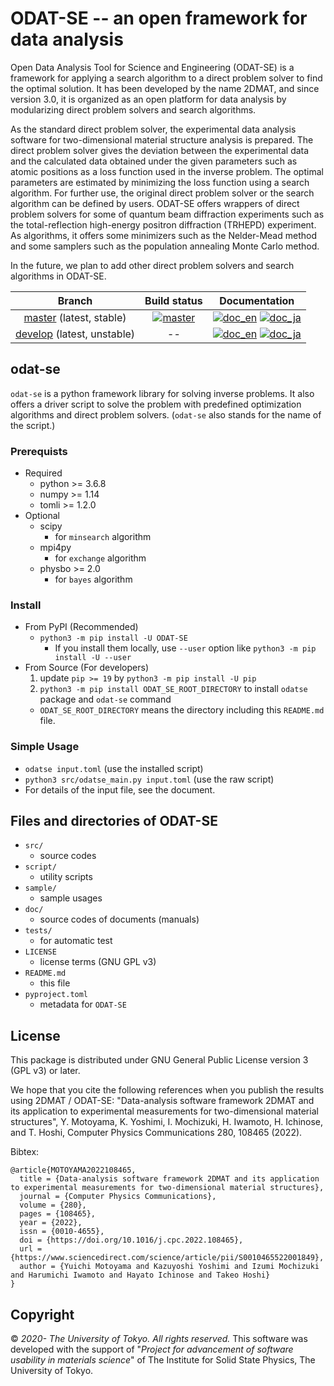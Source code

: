 # ODAT-SE -- an open framework for data analysis

Open Data Analysis Tool for Science and Engineering (ODAT-SE) is a framework for applying a search algorithm to a direct problem solver to find the optimal solution. It has been developed by the name 2DMAT, and since version 3.0, it is organized as an open platform for data analysis by modularizing direct problem solvers and search algorithms.

As the standard direct problem solver, the experimental data analysis software for two-dimensional material structure analysis is prepared.
The direct problem solver gives the deviation between the experimental data and the calculated data obtained under the given parameters such as atomic positions as a loss function used in the inverse problem.
The optimal parameters are estimated by minimizing the loss function using a search algorithm.
For further use, the original direct problem solver or the search algorithm can be defined by users.
ODAT-SE offers wrappers of direct problem solvers for some of quantum beam diffraction experiments such as the total-reflection high-energy positron diffraction (TRHEPD) experiment.
As algorithms, it offers some minimizers such as the Nelder-Mead method and some samplers such as the population annealing Monte Carlo method.

In the future, we plan to add other direct problem solvers and search algorithms in ODAT-SE.

| Branch |                Build status                 |                                       Documentation                                       |
| :----: | :-----------------------------------------: | :---------------------------------------------------------------------------------------: |
| [master][source/master] (latest, stable) | [![master][ci/master/badge]][ci/master/uri] |        [![doc_en][doc/en/badge]][doc/master/en/uri] [![doc_ja][doc/ja/badge]][doc/master/ja/uri]        |
| [develop][source/develop] (latest, unstable) |                     --                      | [![doc_en][doc/en/badge]][doc/develop/en/uri] [![doc_ja][doc/ja/badge]][doc/develop/ja/uri] |

## odat-se

`odat-se` is a python framework library for solving inverse problems.
It also offers a driver script to solve the problem with predefined optimization algorithms and direct problem solvers. (`odat-se` also stands for the name of the script.)

### Prerequists

- Required
  - python >= 3.6.8
  - numpy >= 1.14
  - tomli >= 1.2.0
- Optional
  - scipy
    - for `minsearch` algorithm
  - mpi4py
    - for `exchange` algorithm
  - physbo >= 2.0
    - for `bayes` algorithm

### Install

- From PyPI (Recommended)
  - `python3 -m pip install -U ODAT-SE`
    - If you install them locally, use `--user` option like `python3 -m pip install -U --user`
- From Source (For developers)
  1. update `pip >= 19` by `python3 -m pip install -U pip`
  2. `python3 -m pip install ODAT_SE_ROOT_DIRECTORY` to install `odatse` package and `odat-se` command
    - `ODAT_SE_ROOT_DIRECTORY` means the directory including this `README.md` file.

### Simple Usage

- `odatse input.toml` (use the installed script)
- `python3 src/odatse_main.py input.toml` (use the raw script)
- For details of the input file, see the document.

## Files and directories of ODAT-SE

- `src/`
  - source codes
- `script/`
  - utility scripts
- `sample/`
  - sample usages
- `doc/`
  - source codes of documents (manuals)
- `tests/`
  - for automatic test
- `LICENSE`
  - license terms (GNU GPL v3)
- `README.md`
  - this file
- `pyproject.toml`
  - metadata for `ODAT-SE`

## License

This package is distributed under GNU General Public License version 3 (GPL v3) or later.

We hope that you cite the following references when you publish the results using 2DMAT / ODAT-SE:
"Data-analysis software framework 2DMAT and its application to experimental measurements for two-dimensional material structures",
Y. Motoyama, K. Yoshimi, I. Mochizuki, H. Iwamoto, H. Ichinose, and T. Hoshi, Computer Physics Communications 280, 108465 (2022).

Bibtex:
```
@article{MOTOYAMA2022108465,
  title = {Data-analysis software framework 2DMAT and its application to experimental measurements for two-dimensional material structures},
  journal = {Computer Physics Communications},
  volume = {280},
  pages = {108465},
  year = {2022},
  issn = {0010-4655},
  doi = {https://doi.org/10.1016/j.cpc.2022.108465},
  url = {https://www.sciencedirect.com/science/article/pii/S0010465522001849},
  author = {Yuichi Motoyama and Kazuyoshi Yoshimi and Izumi Mochizuki and Harumichi Iwamoto and Hayato Ichinose and Takeo Hoshi}
}
```

## Copyright

© *2020- The University of Tokyo. All rights reserved.*
This software was developed with the support of "*Project for advancement of software usability in materials science*" of The Institute for Solid State Physics, The University of Tokyo.

[source/master]: https://github.com/issp-center-dev/ODAT-SE/
[source/develop]: https://github.com/issp-center-dev/ODAT-SE/tree/develop
[ci/master/badge]: https://github.com/issp-center-dev/ODAT-SE/workflows/Test/badge.svg?branch=master
[ci/master/uri]: https://github.com/issp-center-dev/ODAT-SE/actions?query=branch%3Amaster
[doc/en/badge]: https://img.shields.io/badge/doc-English-blue.svg
[doc/ja/badge]: https://img.shields.io/badge/doc-Japanese-blue.svg
[doc/master/en/uri]: https://issp-center-dev.github.io/ODAT-SE/manual/master/en/index.html
[doc/master/ja/uri]: https://issp-center-dev.github.io/ODAT-SE/manual/master/ja/index.html
[doc/develop/en/uri]: https://issp-center-dev.github.io/ODAT-SE/manual/develop/en/index.html
[doc/develop/ja/uri]: https://issp-center-dev.github.io/ODAT-SE/manual/develop/ja/index.html
